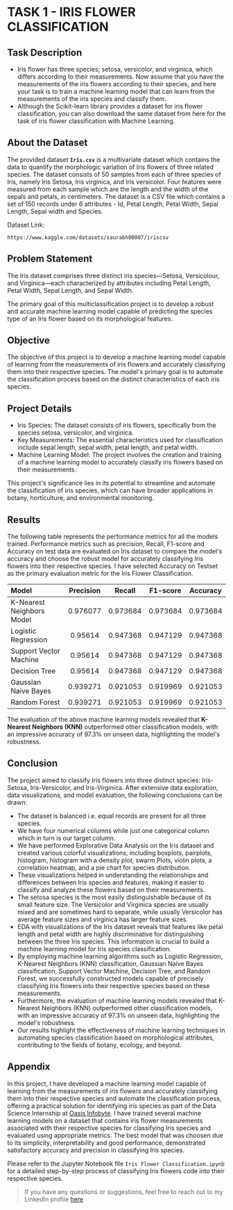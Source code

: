 # TASK 1 - IRIS FLOWER CLASSIFICATION

## Task Description
- Iris flower has three species; setosa, versicolor, and virginica, which differs according to their measurements. Now assume that you have the measurements of the iris flowers according to their species, and here your task is to train a machine learning model that can learn from the measurements of the iris species and classify them.
- Although the Scikit-learn library provides a dataset for iris flower classification, you can also download the same dataset from here for the task of iris flower classification with Machine Learning.

## About the Dataset

The provided dataset  **```Iris.csv```** is a multivariate dataset which contains the data to quantify the morphologic variation of Iris flowers of three related species. The dataset consists of 50 samples from each of three species of Iris, namely Iris Setosa, Iris virginica, and Iris versicolor. Four features were measured from each sample which are the length and the width of the sepals and petals, in centimeters. The dataset is a CSV file which contains a set of 150 records under 6 attributes - Id, Petal Length, Petal Width, Sepal Length, Sepal width and Species.

Dataset Link:
```
https://www.kaggle.com/datasets/saurabh00007/iriscsv
```

## Problem Statement

The Iris dataset comprises three distinct iris species—Setosa, Versicolour, and Virginica—each characterized by attributes including Petal Length, Petal Width, Sepal Length, and Sepal Width.

The primary goal of this multiclassification project is to develop a robust and accurate machine learning model capable of predicting the species type of an Iris flower based on its morphological features.

## Objective

The objective of this project is to develop a machine learning model capable of learning from the measurements of iris flowers and accurately classifying them into their respective species. The model's primary goal is to automate the classification process based on the distinct characteristics of each iris species.

## Project Details

- Iris Species: The dataset consists of iris flowers, specifically from the species setosa, versicolor, and virginica.
- Key Measurements: The essential characteristics used for classification include sepal length, sepal width, petal length, and petal width.
- Machine Learning Model: The project involves the creation and training of a machine learning model to accurately classify iris flowers based on their measurements.

This project's significance lies in its potential to streamline and automate the classification of iris species, which can have broader applications in botany, horticulture, and environmental monitoring.

## Results
The following table represents the performance metrics for all the models trained. Performance metrics such as precision, Recall, F1-score and Accuracy on test data are evaluated on Iris dataset to compare the model's accuracy and choose the robust model for accurately classifying Iris flowers into their respective species. I have selected Accuracy on Testset as the primary evaluation metric for the Iris Flower Classification. 

| Model                     |   Precision |   Recall |   F1-score |   Accuracy |
| :------------------------ | :---------: | :------: | :--------: | :--------: | 
| K-Nearest Neighbors Model |    0.976077 | 0.973684 |   0.973684 |   0.973684 |
| Logistic Regression       |    0.95614  | 0.947368 |   0.947129 |   0.947368 |
| Support Vector Machine    |    0.95614  | 0.947368 |   0.947129 |   0.947368 |
| Decision Tree             |    0.95614  | 0.947368 |   0.947129 |   0.947368 |
| Gaussian Naive Bayes      |    0.939271 | 0.921053 |   0.919969 |   0.921053 |
| Random Forest             |    0.939271 | 0.921053 |   0.919969 |   0.921053 |

The evaluation of the above machine learning models revealed that **K-Nearest Neighbors (KNN)** outperformed other classification models, with an impressive accuracy of 97.3% on unseen data, highlighting the model's robustness.

## Conclusion

The project aimed to classify Iris flowers into three distinct species: Iris-Setosa, Iris-Versicolor, and Iris-Virginica. After extensive data exploration, data visualizations, and model evaluation, the following conclusions can be drawn:

- The dataset is balanced i.e. equal records are present for all three species.
- We have four numerical columns while just one categorical column which in turn is our target column.
- We have performed Explorative Data Analysis on the Iris dataset and created various colorful visualizations, including boxplots, pairplots, histogram, histogram with a density plot, swarm Plots, violin plots, a correlation heatmap, and a pie chart for species distribution.
- These visualizations helped in understanding the relationships and differences between Iris species and features, making it easier to classify and analyze these flowers based on their measurements.
- The setosa species is the most easily distinguishable because of its small feature size. The Versicolor and Virginica species are usually mixed and are sometimes hard to separate, while usually Versicolor has average feature sizes and virginica has larger feature sizes.
- EDA with visualizations of the Iris dataset reveals that features like petal length and petal width are highly discriminative for distinguishing between the three Iris species. This information is crucial to build a machine learning model for Iris species classification.
- By employing machine learning algorithms such as Logistic Regression, K-Nearest Neighbors (KNN) classification, Gaussian Naive Bayes classification, Support Vector Machine, Decision Tree, and Random Forest, we successfully constructed models capable of precisely classifying Iris flowers into their respective species based on these measurements.
- Furthermore, the evaluation of machine learning models revealed that K-Nearest Neighbors (KNN) outperformed other classification models, with an impressive accuracy of 97.3% on unseen data, highlighting the model's robustness.
- Our results highlight the effectiveness of machine learning techniques in automating species classification based on morphological attributes, contributing to the fields of botany, ecology, and beyond.

## Appendix
In this project, I have developed a machine learning model capable of learning from the measurements of iris flowers and accurately classifying them into their respective species and automate the classification process, offering a practical solution for identifying iris species as part of the Data Science Internship at [Oasis Infobyte](https://www.linkedin.com/company/oasis-infobyte/mycompany/). I have trained several machine learning models on a dataset that contains iris flower measurements associated with their respective species for classifying Iris species and evaluated using appropriate metrics. The best model that was choosen due to its simplicity, interpretability and good performance, demonstrated satisfactory accuracy and precision in classifying Iris species.

Please refer to the Jupyter Notebook file ```Iris Flower Classification.ipynb``` for a detailed step-by-step process of classifying Iris flowers code into their respective species.

> If you have any questions or suggestions, feel free to reach out to my LinkedIn profile [here](https://www.linkedin.com/in/bindu-madhuri-kadiyala-79a55718a/)



